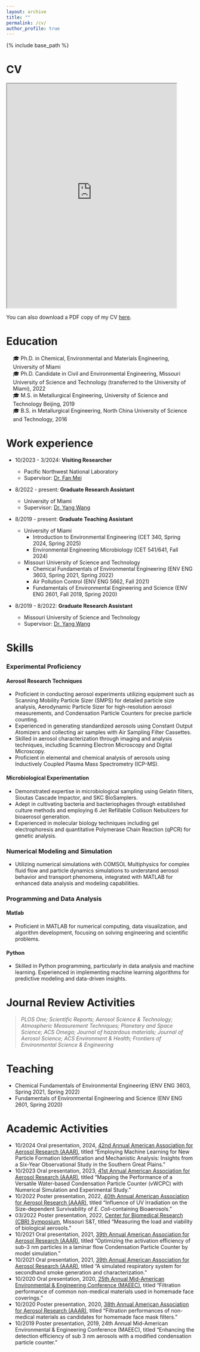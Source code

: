 ```yaml
---
layout: archive
title: ""
permalink: /cv/
author_profile: true
---
```


{% include base_path %}

CV
======
<iframe src="https://davidhao1994.github.io/weixinghao.github.io/files/Weixing_CV_04112025_academia.pdf" width="90%" height="600px">
    <p>Your browser does not support iframes.</p>
</iframe>

You can also download a PDF copy of my CV [here](https://davidhao1994.github.io/weixinghao.github.io/files/Weixing_CV_04112025_academia.pdf).

Education
======
<div style="margin-left: 18px;">
    🎓 Ph.D. in Chemical, Environmental and Materials Engineering, University of Miami <br>
    🎓 Ph.D. Candidate in Civil and Environmental Engineering, Missouri University of Science and Technology (transferred to the University of Miami), 2022<br>
    🎓 M.S. in Metallurgical Engineering, University of Science and Technology Beijing, 2019<br>
    🎓 B.S. in Metallurgical Engineering, North China University of Science and Technology, 2016
</div>


Work experience
======
* 10/2023 - 3/2024: **Visiting Researcher**
  * Pacific Northwest National Laboratory
  * Supervisor: [Dr. Fan Mei](https://www.pnnl.gov/people/fan-mei)

* 8/2022 - present: **Graduate Research Assistant**
  * University of Miami
  * Supervisor: [Dr. Yang Wang](https://people.miami.edu/profile/dec102c8f8ba6c48c281dd2300d0f707)

 * 8/2019 - present: **Graduate Teaching Assistant**
   * University of Miami
       * Introduction to Environmental Engineering (CET 340, Spring 2024, Spring 2025)
       * Environmental Engineering Microbiology (CET 541/641, Fall 2024)
   * Missouri University of Science and Technology
       * Chemical Fundamentals of Environmental Engineering (ENV ENG 3603, Spring 2021, Spring 2022)
       * Air Pollution Control (ENV ENG 5662, Fall 2021)
       * Fundamentals of Environmental Engineering and Science (ENV ENG 2601, Fall 2019, Spring 2020)
        
* 8/2019 - 8/2022: **Graduate Research Assistant**
  * Missouri University of Science and Technology
  * Supervisor: [Dr. Yang Wang](https://people.miami.edu/profile/dec102c8f8ba6c48c281dd2300d0f707)
          
Skills
======
### Experimental Proficiency

#### Aerosol Research Techniques
- Proficient in conducting aerosol experiments utilizing equipment such as Scanning Mobility Particle Sizer (SMPS) for detailed particle size analysis, Aerodynamic Particle Sizer for high-resolution aerosol measurements, and Condensation Particle Counters for precise particle counting.
- Experienced in generating standardized aerosols using Constant Output Atomizers and collecting air samples with Air Sampling Filter Cassettes.
- Skilled in aerosol characterization through imaging and analysis techniques, including Scanning Electron Microscopy and Digital Microscopy.
- Proficient in elemental and chemical analysis of aerosols using Inductively Coupled Plasma Mass Spectrometry (ICP-MS).

#### Microbiological Experimentation
- Demonstrated expertise in microbiological sampling using Gelatin filters, Sioutas Cascade Impactor, and SKC BioSamplers.
- Adept in cultivating bacteria and bacteriophages through established culture methods and employing 6 Jet Refillable Collison Nebulizers for bioaerosol generation.
- Experienced in molecular biology techniques including gel electrophoresis and quantitative Polymerase Chain Reaction (qPCR) for genetic analysis.

### Numerical Modeling and Simulation
- Utilizing numerical simulations with COMSOL Multiphysics for complex fluid flow and particle dynamics simulations to understand aerosol behavior and transport phenomena, integrated with MATLAB for enhanced data analysis and modeling capabilities.

### Programming and Data Analysis

#### Matlab
- Proficient in MATLAB for numerical computing, data visualization, and algorithm development, focusing on solving engineering and scientific problems.

#### Python
- Skilled in Python programming, particularly in data analysis and machine learning. Experienced in implementing machine learning algorithms for predictive modeling and data-driven insights.

Journal Review Activities
======
> *PLOS One; Scientific Reports; Aerosol Science & Technology; Atmospheric Measurement Techniques; Planetary and Space Science; ACS Omega; Journal of hazardous materials; Journal of Aerosol Science; ACS Environment & Health; Frontiers of Environmental Science & Engineering*

Teaching
======
  * Chemical Fundamentals of Environmental Engineering (ENV ENG 3603, Spring 2021, Spring 2022)
  * Fundamentals of Environmental Engineering and Science (ENV ENG 2601, Spring 2020)
   
Academic Activities
======
- 10/2024	Oral presentation, 2024, [42nd Annual American Association for Aerosol Research (AAAR)]([https://www.aaar.org/2024/](https://web.cvent.com/event/a3a3aa41-527e-4e88-814a-45b56c7cdbde/summary?locale=en-US)), titled “Employing Machine Learning for New Particle Formation Identification and Mechanistic Analysis: Insights from a Six-Year Observational Study in the Southern Great Plains.”
- 10/2023	Oral presentation, 2023, [41st Annual American Association for Aerosol Research (AAAR)](https://www.aaar.org/2023/), titled “Mapping the Performance of a Versatile Water-based Condensation Particle Counter (vWCPC) with Numerical Simulation and Experimental Study.”
- 10/2022	Poster presentation, 2022, [40th Annual American Association for Aerosol Research (AAAR)](https://www.aaar.org/2022/), titled “Influence of UV Irradiation on the Size-dependent Survivability of *E. Coli*-containing Bioaerosols.”
- 03/2022	Poster presentation, 2022, [Center for Biomedical Research (CBR) Symposium](https://cbr.mst.edu/media/research/cbr/documents/Symposium%20Pgm.pdf#220801013629), Missouri S&T, titled “Measuring the load and viability of biological aerosols.”
- 10/2021	Oral presentation, 2021, [39th Annual American Association for Aerosol Research (AAAR)](https://www.aaar.org/2021/), titled “Optimizing the activation efficiency of sub-3 nm particles in a laminar flow Condensation Particle Counter by model simulation.”
- 10/2021	Oral presentation, 2021, [39th Annual American Association for Aerosol Research (AAAR)](https://www.aaar.org/2021/), titled “A simulated respiratory system for secondhand smoke generation and characterization.”
- 10/2020	Oral presentation, 2020, [25th Annual Mid-American Environmental & Engineering Conference (MAEEC)](https://www.siue.edu/engineering/civil-engineering/about/2020_MAEEC_Keynote_Speaker_Information.pdf), titled “Filtration performance of common non-medical materials used in homemade face coverings.”
- 10/2020	Poster presentation, 2020, [38th Annual American Association for Aerosol Research (AAAR)](https://www.aaar.org/2020/), titled “Filtration performances of non-medical materials as candidates for homemade face mask filters.”
- 10/2019	Poster presentation, 2019, 24th Annual Mid-American Environmental & Engineering Conference (MAEEC), titled “Enhancing the detection efficiency of sub 3 nm aerosols with a modified condensation particle counter.”
